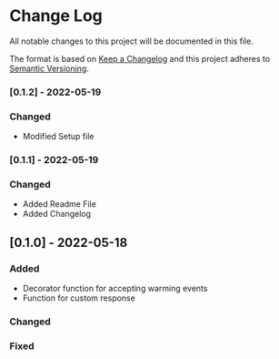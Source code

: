 # Change Log

All notable changes to this project will be documented in this file.

The format is based on [Keep a Changelog](http://keepachangelog.com/)
and this project adheres to [Semantic Versioning](http://semver.org/).

### [0.1.2] - 2022-05-19

### Changed

- Modified Setup file

### [0.1.1] - 2022-05-19

### Changed

- Added Readme File
- Added Changelog

## [0.1.0] - 2022-05-18

### Added

- Decorator function for accepting warming events
- Function for custom response

### Changed

### Fixed
